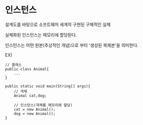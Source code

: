 # 인스턴스
설계도를 바탕으로 소프트웨어 세계의 구현된 구체적인 실체

실체화된 인스턴스는 메모리에 할당된다.

인스턴스는 어떤 원본(추상적인 개념)으로 부터 '생성된 복제본'을 의미한다.

EX)
```
// 클래스
public class Animal{
    ...
}

public static void main(String[] args){
    // 객체
    Animal cat,dog;

    // 인스턴스(객체를 메모리에 할당)
    cat = new Animal();
    dog = new Animal();
}
```


